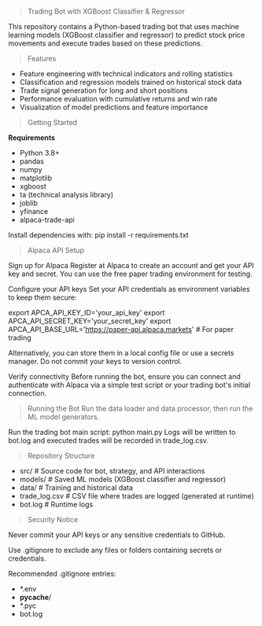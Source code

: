 > Trading Bot with XGBoost Classifier & Regressor

This repository contains a Python-based trading bot that uses machine learning models (XGBoost classifier and regressor) to predict stock price movements and execute trades based on these predictions.

> Features
- Feature engineering with technical indicators and rolling statistics
- Classification and regression models trained on historical stock data
- Trade signal generation for long and short positions
- Performance evaluation with cumulative returns and win rate
- Visualization of model predictions and feature importance

> Getting Started

**Requirements**
- Python 3.8+
- pandas
- numpy
- matplotlib
- xgboost
- ta (technical analysis library)
- joblib
- yfinance
- alpaca-trade-api

Install dependencies with:
pip install -r requirements.txt

> Alpaca API Setup

Sign up for Alpaca
Register at Alpaca to create an account and get your API key and secret. You can use the free paper trading environment for testing.

Configure your API keys
Set your API credentials as environment variables to keep them secure:

export APCA_API_KEY_ID='your_api_key'
export APCA_API_SECRET_KEY='your_secret_key'
export APCA_API_BASE_URL='https://paper-api.alpaca.markets' # For paper trading

Alternatively, you can store them in a local config file or use a secrets manager. Do not commit your keys to version control.

Verify connectivity
Before running the bot, ensure you can connect and authenticate with Alpaca via a simple test script or your trading bot's initial connection.

> Running the Bot
Run the data loader and data processor, then run the ML model generators. 

Run the trading bot main script:
python main.py
Logs will be written to bot.log and executed trades will be recorded in trade_log.csv.

> Repository Structure
- src/             # Source code for bot, strategy, and API interactions
- models/          # Saved ML models (XGBoost classifier and regressor)
- data/            # Training and historical data
- trade_log.csv    # CSV file where trades are logged (generated at runtime)
- bot.log          # Runtime logs

> Security Notice

Never commit your API keys or any sensitive credentials to GitHub.

Use .gitignore to exclude any files or folders containing secrets or credentials.

Recommended .gitignore entries:

- *.env
- __pycache__/
- *.pyc
- bot.log

